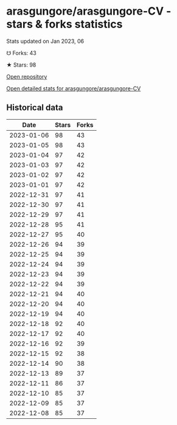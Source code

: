# arasgungore/arasgungore-CV - stars & forks statistics

Stats updated on Jan 2023, 06

☋ Forks: 43

★ Stars: 98

[Open repository](https://github.com/arasgungore/arasgungore-CV)

[Open detailed stats for arasgungore/arasgungore-CV](https://reviewgithub.com/rep/arasgungore/arasgungore-CV)

## Historical data
| Date | Stars | Forks |
|------|-------|-------|
| 2023-01-06 | 98 | 43 | 
| 2023-01-05 | 98 | 43 | 
| 2023-01-04 | 97 | 42 | 
| 2023-01-03 | 97 | 42 | 
| 2023-01-02 | 97 | 42 | 
| 2023-01-01 | 97 | 42 | 
| 2022-12-31 | 97 | 41 | 
| 2022-12-30 | 97 | 41 | 
| 2022-12-29 | 97 | 41 | 
| 2022-12-28 | 95 | 41 | 
| 2022-12-27 | 95 | 40 | 
| 2022-12-26 | 94 | 39 | 
| 2022-12-25 | 94 | 39 | 
| 2022-12-24 | 94 | 39 | 
| 2022-12-23 | 94 | 39 | 
| 2022-12-22 | 94 | 39 | 
| 2022-12-21 | 94 | 40 | 
| 2022-12-20 | 94 | 40 | 
| 2022-12-19 | 94 | 40 | 
| 2022-12-18 | 92 | 40 | 
| 2022-12-17 | 92 | 40 | 
| 2022-12-16 | 92 | 39 | 
| 2022-12-15 | 92 | 38 | 
| 2022-12-14 | 90 | 38 | 
| 2022-12-13 | 89 | 37 | 
| 2022-12-11 | 86 | 37 | 
| 2022-12-10 | 85 | 37 | 
| 2022-12-09 | 85 | 37 | 
| 2022-12-08 | 85 | 37 | 


